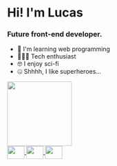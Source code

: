 # Hi! I'm Lucas
### Future front-end developer.

- 🍄 I'm learning web programming
- 👨🏽‍💻 Tech enthusiast
- 🤓 I enjoy sci-fi
- 🤐 Shhhh, I like superheroes...

<div>
  <a href="https://github.com/LucasJSM">
  <img height="150em" src="https://github-readme-stats.vercel.app/api/top-langs/?username=LucasJSM&layout=compact&langs_count=7&theme=github_dark"/>  
</div>

<div>
  <img align="center" height="30px" width="40px" src="https://cdn.jsdelivr.net/gh/devicons/devicon/icons/css3/css3-original.svg" />
  <img align="center" height="30px" width="40px" src="https://cdn.jsdelivr.net/gh/devicons/devicon/icons/javascript/javascript-plain.svg" />
  <img align="center" height="30px" width="40px" src="https://cdn.jsdelivr.net/gh/devicons/devicon/icons/html5/html5-plain-wordmark.svg" />
</div>
  
##
